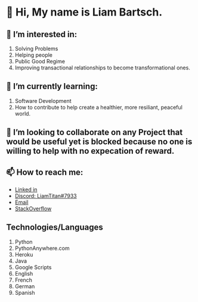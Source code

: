 # 👋 Hi, My name is Liam Bartsch.

## 👀 I’m interested in:

1. Solving Problems
2. Helping people
3. Public Good Regime
4. Improving transactional relationships to become transformational ones.

## 🌱 I’m currently learning:

1. Software Development
2. How to contribute to help create a healthier, more resiliant, peaceful world.

## 💞️ I’m looking to collaborate on any Project that would be useful yet is blocked because no one is willing to help with no expecation of reward.

## 📫 How to reach me:
  - [Linked in](https://www.linkedin.com/in/liam-bartsch-942448214/) 
  - [Discord: LiamTitan#7933](https://discord.com/users/568707315650265088) 
  - [Email](bartschl@tcd.ie)
  - [StackOverflow](https://stackoverflow.com/users/18321042/liam)

## Technologies/Languages

1) Python
2) PythonAnywhere.com
3) Heroku
4) Java
5) Google Scripts
6) English
7) French
8) German
9) Spanish
<!---
bartschliam/bartschliam is a ✨ special ✨ repository because its `README.md` (this file) appears on your GitHub profile.
You can click the Preview link to take a look at your changes.
--->

